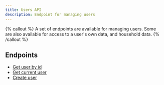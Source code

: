```yaml
---
title: Users API
description: Endpoint for managing users
---
```



{% callout %}
A set of endpoints are available for managing users. Some are also available for access to a 
user's own data, and household data.
{% /callout %}

## Endpoints
- [Get user by id](./users/get_user_by_id)
- [Get current user](./users/get_current_user)
- [Create user](./users/create_user)
